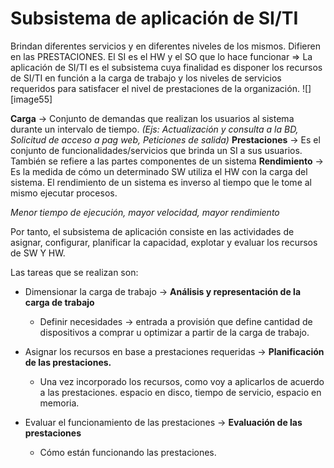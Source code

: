 # Subsistema de aplicación de SI/TI

Brindan diferentes servicios y en diferentes niveles de los mismos. Difieren en las PRESTACIONES. El SI es el HW y el SO que lo hace funcionar ⇒ La aplicación de SI/TI es el subsistema cuya finalidad es disponer los recursos de SI/TI en función a la carga de trabajo y los niveles de servicios requeridos para satisfacer el nivel de prestaciones de la organización.
![][image55]

**Carga** → Conjunto de demandas que realizan los usuarios al sistema durante un intervalo de tiempo. *(Ejs: Actualización y consulta a la BD, Solicitud de acceso a pag web, Peticiones de salida)*
**Prestaciones** → Es el conjunto de funcionalidades/servicios que brinda un SI a sus usuarios. También se refiere a las partes componentes de un sistema
**Rendimiento** → Es la medida de cómo un determinado SW utiliza el HW con la carga del sistema. El rendimiento de un sistema es inverso al tiempo que le tome al mismo ejecutar procesos.

*Menor tiempo de ejecución, mayor velocidad, mayor rendimiento*

Por tanto, el subsistema de aplicación consiste en las actividades de asignar, configurar, planificar la capacidad, explotar y evaluar los recursos de SW Y HW.

Las tareas que se realizan son:

* Dimensionar la carga de trabajo → **Análisis y representación de la carga de trabajo**
  * Definir necesidades → entrada a provisión que define cantidad de dispositivos a comprar u optimizar a partir de la carga de trabajo.

* Asignar los recursos en base a prestaciones requeridas → **Planificación de las prestaciones.**
  * Una vez incorporado los recursos, como voy a aplicarlos de acuerdo a las prestaciones. espacio en disco, tiempo de servicio, espacio en memoria.

* Evaluar el funcionamiento de las prestaciones → **Evaluación de las prestaciones**
  * Cómo están funcionando las prestaciones. 